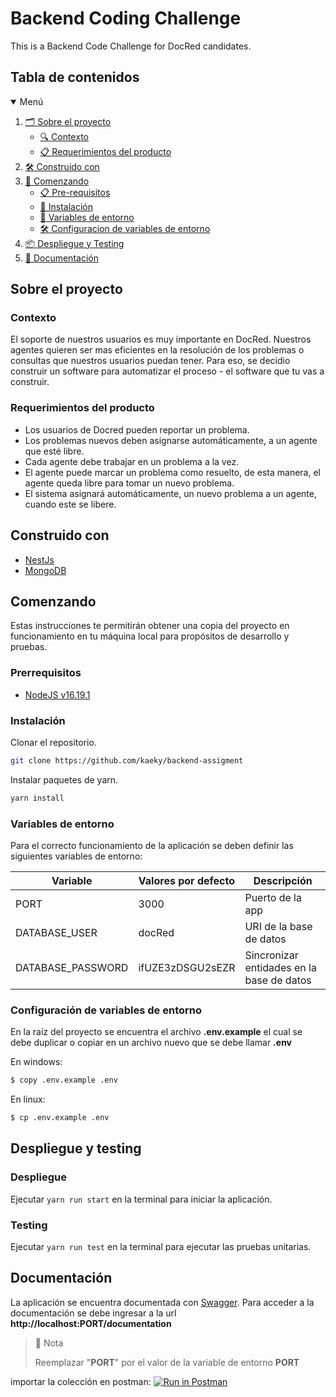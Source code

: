 # Backend Coding Challenge

This is a Backend Code Challenge for DocRed candidates.

## Tabla de contenidos

<details open="open">
  <summary>Menú</summary>
  <ol>
    <li>
        <a href="#sobre-el-proyecto">🗂️ Sobre el proyecto</a>
      <ul>
        <li><a href="#contexto">🔍 Contexto</a></li>
        <li><a href="#requerimientos-del-producto">📋 Requerimientos del producto</a></li>
      </ul>
    </li>
    <li><a href="#construido-con">🛠️ Construido con</a></li>
    <li>
      <a href="#comenzando">🚀 Comenzando</a>
      <ul>
        <li><a href="#pre-requisitos">📋 Pre-requisitos</a></li>
        <li><a href="#instalación">🔧 Instalación</a></li>
        <li><a href="#variables-de-entorno">📌 Variables de entorno</a></li>
        <li><a href="#configuracion-de-variables-de-entorno">🛠️ Configuracion de variables de entorno</a></li>
      </ul>
    </li>
    <li><a href="#despliegue">📦 Despliegue y Testing</a></li>
    <li><a href="#documentación">📄 Documentación</a></li>
  </ol>
</details>

## Sobre el proyecto

### Contexto

El soporte de nuestros usuarios es muy importante en DocRed. Nuestros agentes quieren ser mas eficientes en la
resolución de los problemas o consultas que nuestros usuarios puedan tener. Para eso, se decidio construir un software
para automatizar el proceso - el software que tu vas a construir.

### Requerimientos del producto

- Los usuarios de Docred pueden reportar un problema.
- Los problemas nuevos deben asignarse automáticamente, a un agente que esté libre.
- Cada agente debe trabajar en un problema a la vez.
- El agente puede marcar un problema como resuelto, de esta manera, el agente queda libre para tomar un nuevo problema.
- El sistema asignará automáticamente, un nuevo problema a un agente, cuando este se libere.

## Construido con

* [NestJs](https://nestjs.com/)
* [MongoDB](https://www.mongodb.com/es)

## Comenzando

Estas instrucciones te permitirán obtener una copia del proyecto en funcionamiento en tu máquina local para propósitos
de desarrollo y pruebas.

### Prerrequisitos

* [NodeJS v16.19.1](https://nodejs.org/en/)

### Instalación

Clonar el repositorio.

```sh
git clone https://github.com/kaeky/backend-assigment
```

Instalar paquetes de yarn.

```sh
yarn install
```

### Variables de entorno

Para el correcto funcionamiento de la aplicación se deben definir las siguientes variables de entorno:

| Variable          | Valores por defecto | Descripción                               |
|-------------------|---------------------|-------------------------------------------|
| PORT              | 3000                | Puerto de la app                          | 
| DATABASE_USER     | docRed              | URI de la base de datos                   |           
| DATABASE_PASSWORD | ifUZE3zDSGU2sEZR    | Sincronizar entidades en la base de datos |

### Configuración de variables de entorno

En la raíz del proyecto se encuentra el archivo **.env.example** el cual se debe duplicar o copiar en un archivo nuevo
que se debe llamar **.env**

En windows:

```sh
$ copy .env.example .env
```

En linux:

```sh
$ cp .env.example .env
```

## Despliegue y testing

### Despliegue

Ejecutar `yarn run start` en la terminal para iniciar la aplicación.

### Testing

Ejecutar `yarn run test` en la terminal para ejecutar las pruebas unitarias.

## Documentación

La aplicación se encuentra documentada con [Swagger](https://swagger.io/).
Para acceder a la documentación se debe ingresar a la url **http://localhost:PORT/documentation**

> 🚧 Nota
>
> Reemplazar "**PORT**" por el valor de la variable de entorno **PORT**

importar la
colección en postman: [![Run in Postman](https://run.pstmn.io/button.svg)](https://api.postman.com/collections/6645999-4c5e9cf5-b877-422a-a507-ab446b9a4cf0?access_key=PMAT-01H5DPTK7DCSZP14Y4N9QJ6W9X)
